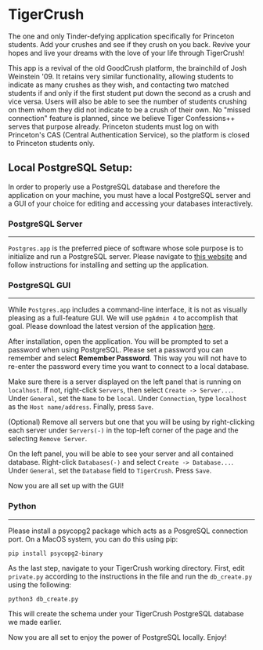 # TigerCrush

The one and only Tinder-defying application specifically for Princeton students. Add your crushes and see if they crush on you back. Revive your hopes and live your dreams with the love of your life through TigerCrush!

This app is a revival of the old GoodCrush platform, the brainchild of Josh Weinstein '09. It retains very similar functionality, allowing students to indicate as many crushes as they wish, and contacting two matched students if and only if the first student put down the second as a crush and vice versa. Users will also be able to see the number of students crushing on them whom they did not indicate to be a crush of their own. No "missed connection" feature is planned, since we believe Tiger Confessions++ serves that purpose already. Princeton students must log on with Princeton's CAS (Central Authentication Service), so the platform is closed to Princeton students only.

## Local PostgreSQL Setup:
In order to properly use a PostgreSQL database and therefore the application on your machine, you must have a local PostgreSQL server and a GUI of your choice for editing and accessing your databases interactively.

### PostgreSQL Server
***
```Postgres.app``` is the preferred piece of software whose sole purpose is to initialize and run a PostgreSQL server. Please navigate to [this website](https://postgresapp.com/) and follow instructions for installing and setting up the application.

### PostgreSQL GUI
***
While ```Postgres.app``` includes a command-line interface, it is not as visually pleasing as a full-feature GUI. We will use ```pgAdmin 4``` to accomplish that goal. Please download the latest version of the application [here](https://www.pgadmin.org/).

After installation, open the application. You will be prompted to set a password when using PostgreSQL. Please set a password you can remember and select **Remember Password**. This way you will not have to re-enter the password every time you want to connect to a local database.

Make sure there is a server displayed on the left panel that is running on ```localhost```. If not, right-click ```Servers```, then select ```Create -> Server...```. Under ```General```, set the ```Name``` to be ```local```. Under ```Connection```, type ```localhost``` as the ```Host name/address```. Finally, press ```Save```.

(Optional) Remove all servers but one that you will be using by right-clicking each server under ```Servers(-)``` in the top-left corner of the page and the selecting ```Remove Server```. 

On the left panel, you will be able to see your server and all contained database. Right-click ```Databases(-)``` and select ```Create -> Database...```. Under ```General```, set the ```Database``` field to ```TigerCrush```. Press ```Save```.

Now you are all set up with the GUI!

### Python
***
Please install a psycopg2 package which acts as a PosgreSQL connection port. On a MacOS system, you can do this using pip:
```
pip install psycopg2-binary
```
As the last step, navigate to your TigerCrush working directory. First, edit ```private.py``` according to the instructions in the file and run the ```db_create.py``` using the following:
```
python3 db_create.py
```
This will create the schema under your TigerCrush PostgreSQL database we made earlier.

Now you are all set to enjoy the power of PostgreSQL locally. Enjoy!

